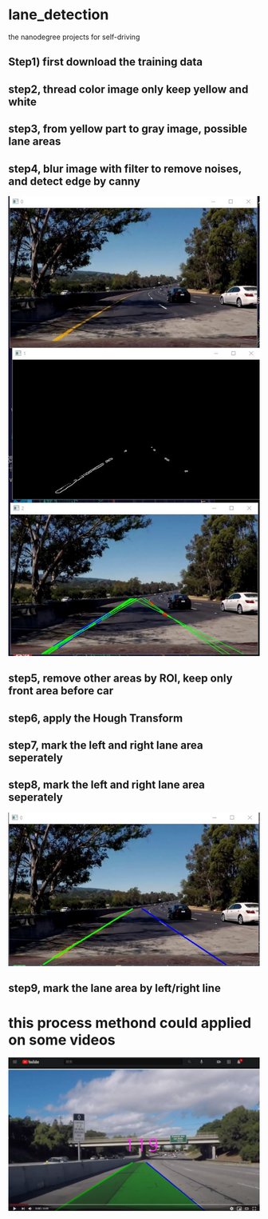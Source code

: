 # lane_detection
 the nanodegree projects for self-driving

## Step1)  first download the training data 

## step2, thread color image only keep yellow and white

## step3, from yellow part to gray image, possible lane areas

## step4, blur image with filter to remove noises, and detect edge by canny

 ![GitHub Logo](https://github.com/choybeen/udacity_self-driving/blob/main/lane_detection_basic/Capture.JPG?raw=true)
 
## step5, remove other areas by ROI, keep only front area before car

## step6, apply the Hough Transform

## step7, mark the left and right lane area seperately

## step8, mark the left and right lane area seperately

 ![GitHub Logo](https://github.com/choybeen/udacity_self-driving/blob/main/lane_detection_basic/Capturer.JPG?raw=true)
 
## step9, mark the lane area by left/right line

# this process methond could applied on some videos

 [![Fibonacci RMI Java EE](https://github.com/choybeen/udacity_self-driving/blob/main/lane_detection_basic/Capturev.JPG?raw=true)](https://youtu.be/naG1hxNbbY4)



